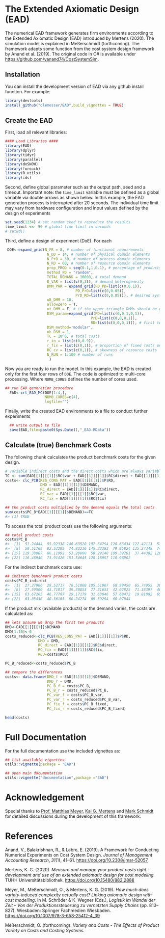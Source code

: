 
<!-- README.md is generated from README.Rmd. Please edit that file -->

# The Extended Axiomatic Design (EAD)

<!-- badges: start -->
<!-- badges: end -->

The numerical EAD framework generates firm environments according to the
Extended Axiomatic Design (EAD) introduced by Mertens (2020). The
simulation model is explained in Meßerschmidt (forthcoming). The
framework adapts some function from the cost system design framework by
Anand et al. (2019). The original code in C# is available under
<https://github.com/vanand74/CostSystemSim>.

## Installation

You can install the development version of EAD via any github install
function. For example:

``` r
library(devtools)
install_github("olemesser/EAD",build_vignettes = TRUE)
```

## Create the EAD

First, load all relevant libraries:

``` r
#### Load Libraries ####
library(EAD)
library(dplyr)
library(tidyr)
library(parallel)
library(doSNOW)
library(foreach)
library(R.utils)
library(ids)
```

Second, define global parameter such as the output path, seed and a
timeout. Important note: the `time_limit` variable must be defined as a
global variable via double arrows as shown below. In this example, the
EAD generation process is interrupted after 20 seconds. The individual
time limit may vary from hardware configuration and input values defined
by the design of experiments

``` r
set.seed(1234) # set random seed to reproduce the results
time_limit <<- 50 # global time limit in seconds
# setwd()
```

Third, define a design of experiment (DoE). For each

``` r
 DOE<-expand_grid(N_FR = 8, # number of functional requirements
                   N_DD = 14, # number of physical domain elements
                   N_PrD = 30, # number of process domain elements
                   N_RD = 60, # number of resource domain elements
                   prop_PROD = seq(0.1,1,0.1), # percentage of products included
                   method_FD = "random",
                   TOTAL_DEMAND = 10000, # total demand
                   Q_VAR = list(c(0,3)), # demand heterogeneity
                   DMM_PAR = expand_grid(FD_PD=list(c(0,0.1)),
                                PD_PrD=list(c(0,0.05)),
                                PrD_RD=list(c(0,0.05))), # desired system design complexity
                   uB_DMM = 10,
                   allowZero = T,
                   ut_DMM = F, # if the upper triangle DMMs should be generated too (DMM_FD_PrD,DMM_FD_RD,DMM_PD_RD)
                   DSM_param=expand_grid(PD=list(c(0,0.1,0,1)),
                                       PrD=list(c(0,0,0,1)),
                                       RD=list(c(0,0,0,1))), # first two entries refer to the density of the DSMs and the second pair to the cv if the DSM_method='modular' is used.
                   DSM_method='modular',
                   ub_DSM = 1,
                   TC = 10^6, # total costs
                   r_in = list(c(0,0.9)),
                   r_fix = list(c(0,1)), # proportion of fixed costs on total costs
                   RC_cv = list(c(0,1)), # skewness of resource costs
                   N_RUN = 1:100 # number of runs
                    )
```

Now you are ready to run the model. In this example, the EAD is created
only for the first four rows of `DOE`. The code is optimized to
multi-core processing. Where `NUMB_CORES` defines the number of cores
used.

``` r
## run EAD generation procedure
  EAD<-crt_EAD_MC(DOE[1:4,],
                  NUMB_CORES=c(4),
                  logfile="")
```

Finally, write the created EAD environments to a file to conduct further
experiments

``` r
  ## write output to file
  save(EAD,file=paste0(Sys.Date(),"_EAD.RData"))
```

## Calculate (true) Benchmark Costs

The following chunk calculates the product benchmark costs for the given
design.

``` r
# variable indirect costs and the direct costs which are always variable are summed up
TC <- sum(EAD[[1]][[1]]$RC$var + EAD[[1]][[1]]$RC$direct + EAD[[1]][[1]]$RC$fix)
costs<- clc_PCB(RES_CONS_PAT = EAD[[1]][[1]]$P$RD,
                DMD = EAD[[1]][[1]]$DEMAND,
                RC_direct = EAD[[1]][[1]]$RC$direct,
                RC_var = EAD[[1]][[1]]$RC$var,
                RC_fix = EAD[[1]][[1]]$RC$fix)

## the product costs multiplied by the demand equals the total costs
sum(costs$PC_B*EAD[[1]][[1]]$DEMAND)==TC
#> [1] TRUE
```

To access the total product costs use the following arguments:

``` r
## total product costs
costs$PC_B
#>  [1]  51.24444  55.92338 146.63520 197.64794 128.63434 122.42113  57.36016
#>  [8]  50.51769  82.53285  74.82216 145.23383  79.95824 135.27348  74.13509
#> [15] 119.38887  86.11992  53.28000  58.29148 109.39781  37.44382 120.65374
#> [22] 116.46940  73.91426 151.54645 128.16997 110.96902
```

For the indirect benchmark costs use:

``` r
## indirect benchmark product costs
costs$PC_B_indirect
#>  [1]  27.27906  29.52717  78.51060 105.51907  68.99450  65.74955  30.63588
#>  [8]  27.99500  43.71817  39.30853  77.31653  42.02825  71.38397  40.03935
#> [15]  63.67205  46.77707  29.17179  31.63046  57.68472  19.81082  65.47432
#> [22]  63.05436  40.36165  80.24274  69.59294  60.07044
```

If the product mix (available products) or the demand varies, the costs
are calculated as:

``` r
## lets assume we drop the first ten products 
DMD<-EAD[[1]][[1]]$DEMAND
DMD[1:10]<-0
costs_reduced<-clc_PCB(RES_CONS_PAT = EAD[[1]][[1]]$P$RD,
               DMD = DMD,
               RC_direct = EAD[[1]][[1]]$RC$direct,
               RC_fix = EAD[[1]][[1]]$RC$fix,
               RCU=costs$RCU)

PC_B_reduced<-costs_reduced$PC_B

## compare the differences
costs<- data.frame(DMD_f = EAD[[1]][[1]]$DEMAND,
                   DMD_r = DMD,
                   PC_B_f = costs$PC_B,
                   PC_B_r = costs_reduced$PC_B,
                   PC_var_f = costs$PC_B_var,
                   PC_var_r = costs_reduced$PC_B_var,
                   PC_fix_f = costs$PC_B_fixed,
                   PC_fix_r = costs_reduced$PC_B_fixed)

head(costs)
```

# Full Documentation

For the full documentation use the included vignettes as:

``` r
## list available vignettes
utils::vignette(package = "EAD")

## open main documentation
utils::vignette("documentation",package ="EAD")
```

# Acknowledgement

Special thanks to [Prof. Matthias
Meyer](https://www.researchgate.net/profile/Matthias-Meyer-12 "Visit on Research Gate"),
[Kai G.
Mertens](https://www.researchgate.net/profile/Kai-G-Mertens "Visit on Research Gate")
and [Mark
Schmidt](https://www.researchgate.net/profile/Mark-Schmidt-19 "Visit on Research Gate")
for detailed discussions during the development of this framework.

# References

Anand, V., Balakrishnan, R., & Labro, E. (2019). A Framework for
Conducting Numerical Experiments on Cost System Design. *Journal of
Management Accounting Research*, *31*(1), 41–61.
<https://doi.org/10.2308/jmar-52057>

Mertens, K. G. (2020). *Measure and manage your product costs right –
development and use of an extended axiomatic design for cost modeling.*
TUHH Universitätsbibliothek. <https://doi.org/10.15480/882.2888>

Meyer, M., Meßerschmidt, O., & Mertens, K. G. (2019). *How much does
variety-induced complexity actually cost? Linking axiomatic design with
cost modelling*. In M. Schröder & K. Wegner (Eds.), *Logistik im Wandel
der Zeit – Von der Produktionssteuerung zu vernetzten Supply Chains*
(pp. 813–827). Wiesbaden: Springer Fachmedien Wiesbaden.
<https://doi.org/10.1007/978-3-658-25412-4_39>

Meßerschmidt, O. (forthcoming). *Variety and Costs - The Effects of
Product Variety on Costs and Costing Systems.*
